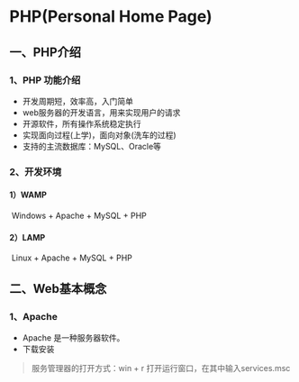 # PHP(Personal Home Page)

## 一、PHP介绍

### 1、PHP 功能介绍

- 开发周期短，效率高，入门简单
- web服务器的开发语言，用来实现用户的请求
- 开源软件，所有操作系统稳定执行
- 实现面向过程(上学)，面向对象(洗车的过程)
- 支持的主流数据库：MySQL、Oracle等

### 2、开发环境

#### 1）WAMP

​		Windows + Apache + MySQL + PHP

#### 2）LAMP

​		Linux + Apache + MySQL + PHP



## 二、Web基本概念

### 1、Apache

- Apache 是一种服务器软件。
- 下载安装

> 服务管理器的打开方式：win + r 打开运行窗口，在其中输入services.msc

